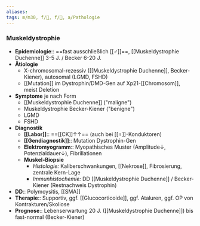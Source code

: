 ```yaml
---
aliases: 
tags: m/m30, f/🧠, f/🦄, a/Pathologie
---
```

### Muskeldystrophie
- **Epidemiologie**:: ==fast ausschließlich [[♂]]==, [[Muskeldystrophie Duchenne]] 3-5 J. / Becker 6-20 J.
- **Ätiologie**
	- X-chromosomal-rezessiv ([[Muskeldystrophie Duchenne]], Becker-Kiener), autosomal (LGMD, FSHD)
	- [[Mutation]] im Dystrophin/DMD-Gen auf Xp21-[[Chromosom]], meist Deletion
- **Symptome** je nach Form
	- [[Muskeldystrophie Duchenne]] ("maligne")
	- Muskeldystrophie Becker-Kiener ("benigne")
	- LGMD
	- FSHD
- **Diagnostik**
	- **[[Labor]]**:: ==[[CK]]↑↑== (auch bei [[♀]]-Konduktoren)
	- **[[Gendiagnostik]]**:: Mutation Dystrophin-Gen
	- **Elektromyogramm**:: Myopathisches Muster (Amplitude↓, Potenzialdauer↓), Fibrillationen
	- **Muskel-Biopsie**
		- *Histologie:* Kaliberschwankungen, [[Nekrose]], Fibrosierung, zentrale Kern-Lage
		- *Immunhistochemie:* DD [[Muskeldystrophie Duchenne]] / Becker-Kiener (Restnachweis Dystrophin)
- **DD**:: Polymoysitis, [[SMA]]
- **Therapie**:: Supportiv, ggf. [[Glucocorticoide]], ggf. Ataluren, ggf. OP von Kontrakturen/Skoliose
- **Prognose**:: Lebenserwartung 20 J. ([[Muskeldystrophie Duchenne]]) bis fast-normal (Becker-Kiener)